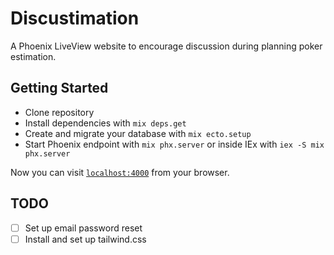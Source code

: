# Discustimation
A Phoenix LiveView website to encourage discussion during planning poker estimation.

## Getting Started
  - Clone repository
  - Install dependencies with `mix deps.get`
  - Create and migrate your database with `mix ecto.setup`
  - Start Phoenix endpoint with `mix phx.server` or inside IEx with `iex -S mix phx.server`

Now you can visit [`localhost:4000`](http://localhost:4000) from your browser.

## TODO
  - [ ] Set up email password reset
  - [ ] Install and set up tailwind.css
